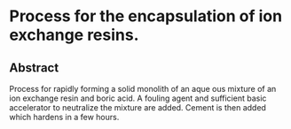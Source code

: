 # Process for the encapsulation of ion exchange resins.

## Abstract
Process for rapidly forming a solid monolith of an aque ous mixture of an ion exchange resin and boric acid. A fouling agent and sufficient basic accelerator to neutralize the mixture are added. Cement is then added which hardens in a few hours.